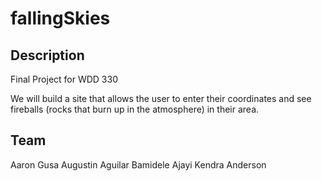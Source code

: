 # fallingSkies

## Description
Final Project for WDD 330

We will build a site that allows the user to enter their coordinates and see fireballs (rocks that burn up in the atmosphere) in their area.

## Team
Aaron Gusa
Augustin Aguilar
Bamidele Ajayi
Kendra Anderson